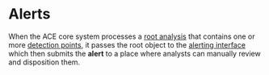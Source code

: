 # Alerts

When the ACE core system processes a [root analysis](root_analysis.md) that contains one or more [detection points](detection_points.md), it passes the root object to the [alerting interface](../core/alerting.md) which then submits the **alert** to a place where analysts can manually review and disposition them.

